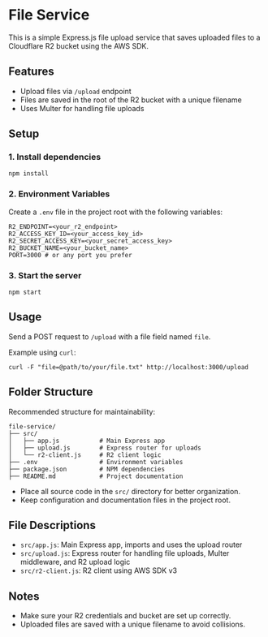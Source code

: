 # File Service

This is a simple Express.js file upload service that saves uploaded files to a Cloudflare R2 bucket using the AWS SDK.

## Features
- Upload files via `/upload` endpoint
- Files are saved in the root of the R2 bucket with a unique filename
- Uses Multer for handling file uploads

## Setup

### 1. Install dependencies
```
npm install
```

### 2. Environment Variables
Create a `.env` file in the project root with the following variables:
```
R2_ENDPOINT=<your_r2_endpoint>
R2_ACCESS_KEY_ID=<your_access_key_id>
R2_SECRET_ACCESS_KEY=<your_secret_access_key>
R2_BUCKET_NAME=<your_bucket_name>
PORT=3000 # or any port you prefer
```

### 3. Start the server
```
npm start
```

## Usage
Send a POST request to `/upload` with a file field named `file`.

Example using `curl`:
```
curl -F "file=@path/to/your/file.txt" http://localhost:3000/upload
```

## Folder Structure

Recommended structure for maintainability:

```
file-service/
├── src/
│   ├── app.js           # Main Express app
│   ├── upload.js        # Express router for uploads
│   └── r2-client.js     # R2 client logic
├── .env                 # Environment variables
├── package.json         # NPM dependencies
├── README.md            # Project documentation
```

- Place all source code in the `src/` directory for better organization.
- Keep configuration and documentation files in the project root.

## File Descriptions
- `src/app.js`: Main Express app, imports and uses the upload router
- `src/upload.js`: Express router for handling file uploads, Multer middleware, and R2 upload logic
- `src/r2-client.js`: R2 client using AWS SDK v3

## Notes
- Make sure your R2 credentials and bucket are set up correctly.
- Uploaded files are saved with a unique filename to avoid collisions.
